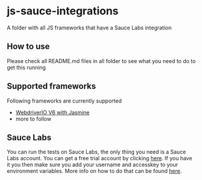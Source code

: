 # js-sauce-integrations
A folder with all JS frameworks that have a Sauce Labs integration

## How to use
Please check all README.md files in all folder to see what you need to do to get this running

## Supported frameworks
Following frameworks are currently supported

- [WebdriverIO V6 with Jasmine](./webdriverio-v6)
- more to follow

## Sauce Labs
You can run the tests on Sauce Labs, the only thing you need is a Sauce Labs account. 
You can get a free trial account by clicking [here](https://saucelabs.com/sign-up). 
If you have it you then make sure you add your username and accesskey to your environment variables. 
More info on how to do that can be found [here](https://wiki.saucelabs.com/display/DOCS/Best+Practice%3A+Use+Environment+Variables+for+Authentication+Credentials). 
